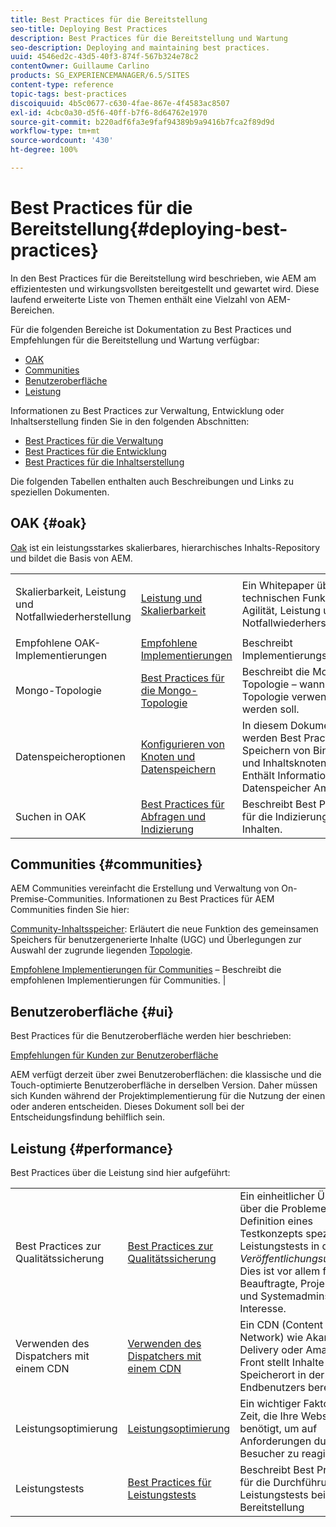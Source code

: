 ```yaml
---
title: Best Practices für die Bereitstellung
seo-title: Deploying Best Practices
description: Best Practices für die Bereitstellung und Wartung
seo-description: Deploying and maintaining best practices.
uuid: 4546ed2c-43d5-40f3-874f-567b324e78c2
contentOwner: Guillaume Carlino
products: SG_EXPERIENCEMANAGER/6.5/SITES
content-type: reference
topic-tags: best-practices
discoiquuid: 4b5c0677-c630-4fae-867e-4f4583ac8507
exl-id: 4cbc0a30-d5f6-40ff-b7f6-8d64762e1970
source-git-commit: b220adf6fa3e9faf94389b9a9416b7fca2f89d9d
workflow-type: tm+mt
source-wordcount: '430'
ht-degree: 100%

---
```


# Best Practices für die Bereitstellung{#deploying-best-practices}

In den Best Practices für die Bereitstellung wird beschrieben, wie AEM am effizientesten und wirkungsvollsten bereitgestellt und gewartet wird. Diese laufend erweiterte Liste von Themen enthält eine Vielzahl von AEM-Bereichen.

Für die folgenden Bereiche ist Dokumentation zu Best Practices und Empfehlungen für die Bereitstellung und Wartung verfügbar:

* [OAK](#oak)
* [Communities](#communities)
* [Benutzeroberfläche](#ui)
* [Leistung](#performance)

Informationen zu Best Practices zur Verwaltung, Entwicklung oder Inhaltserstellung finden Sie in den folgenden Abschnitten:

* [Best Practices für die Verwaltung](/help/sites-administering/administer-best-practices.md)
* [Best Practices für die Entwicklung](/help/sites-developing/best-practices.md)
* [Best Practices für die Inhaltserstellung](/help/sites-authoring/best-practices.md)

Die folgenden Tabellen enthalten auch Beschreibungen und Links zu speziellen Dokumenten.

## OAK {#oak}

[Oak](/help/sites-deploying/platform.md) ist ein leistungsstarkes skalierbares, hierarchisches Inhalts-Repository und bildet die Basis von AEM.

<table>
 <tbody>
  <tr>
   <td><p>Skalierbarkeit, Leistung und Notfallwiederherstellung</p> </td>
   <td><a href="/help/sites-deploying/performance.md">Leistung und Skalierbarkeit</a></td>
   <td>Ein Whitepaper über die technischen Funktionen für Agilität, Leistung und Notfallwiederherstellung</td>
  </tr>
  <tr>
   <td>Empfohlene OAK-Implementierungen</td>
   <td><a href="/help/sites-deploying/recommended-deploys.md">Empfohlene Implementierungen</a></td>
   <td>Beschreibt Implementierungsszenarien</td>
  </tr>
  <tr>
   <td>Mongo-Topologie</td>
   <td><a href="/help/sites-deploying/recommended-deploys.md">Best Practices für die Mongo-Topologie</a></td>
   <td>Beschreibt die Mongo-Topologie – wann welche Topologie verwendet werden soll.</td>
  </tr>
  <tr>
   <td>Datenspeicheroptionen</td>
   <td><a href="/help/sites-deploying/data-store-config.md">Konfigurieren von Knoten und Datenspeichern</a></td>
   <td>In diesem Dokument werden Best Practices zum Speichern von Binärdaten und Inhaltsknoten erläutert. Enthält Informationen zum Datenspeicher Amazon S3.</td>
  </tr>
  <tr>
   <td>Suchen in OAK</td>
   <td><a href="/help/sites-deploying/best-practices-for-queries-and-indexing.md">Best Practices für Abfragen und Indizierung</a><br /> </td>
   <td>Beschreibt Best Practices für die Indizierung von Inhalten.</td>
  </tr>
 </tbody>
</table>

## Communities {#communities}

AEM Communities vereinfacht die Erstellung und Verwaltung von On-Premise-Communities. Informationen zu Best Practices für AEM Communities finden Sie hier:

[Community-Inhaltsspeicher](/help/communities/working-with-srp.md): Erläutert die neue Funktion des gemeinsamen Speichers für benutzergenerierte Inhalte (UGC) und Überlegungen zur Auswahl der zugrunde liegenden [Topologie](/help/communities/topologies.md).

[Empfohlene Implementierungen für Communities](/help/sites-deploying/recommended-deploys.md#considerations-for-aem-communities) – Beschreibt die empfohlenen Implementierungen für Communities. |

## Benutzeroberfläche {#ui}

Best Practices für die Benutzeroberfläche werden hier beschrieben: 

[Empfehlungen für Kunden zur Benutzeroberfläche](/help/sites-deploying/ui-recommendations.md)

AEM verfügt derzeit über zwei Benutzeroberflächen: die klassische und die Touch-optimierte Benutzeroberfläche in derselben Version. Daher müssen sich Kunden während der Projektimplementierung für die Nutzung der einen oder anderen entscheiden. Dieses Dokument soll bei der Entscheidungsfindung behilflich sein.

## Leistung {#performance}

Best Practices über die Leistung sind hier aufgeführt:

<table>
 <tbody>
  <tr>
   <td>Best Practices zur Qualitätssicherung</td>
   <td><a href="/help/sites-deploying/configuring-performance.md#best-practices-for-quality-assurance">Best Practices zur Qualitätssicherung</a></td>
   <td>Ein einheitlicher Überblick über die Probleme bei der Definition eines Testkonzepts speziell für Leistungstests in der <em>Veröffentlichungsumgebung</em>. Dies ist vor allem für QA-Beauftragte, Projektleitende und Systemadmins von Interesse.</td>
  </tr>
  <tr>
   <td>Verwenden des Dispatchers mit einem CDN </td>
   <td><a href="https://helpx.adobe.com/de/experience-manager/dispatcher/using/dispatcher.html#using-dispatcher-with-a-cdn">Verwenden des Dispatchers mit einem CDN</a></td>
   <td>Ein CDN (Content Delivery Network) wie Akamai Edge Delivery oder Amazon Cloud Front stellt Inhalte von einem Speicherort in der Nähe des Endbenutzers bereit.</td>
  </tr>
  <tr>
   <td>Leistungsoptimierung</td>
   <td><a href="/help/sites-deploying/configuring-performance.md">Leistungsoptimierung</a></td>
   <td>Ein wichtiger Faktor ist die Zeit, die Ihre Website benötigt, um auf Anforderungen durch Besucher zu reagieren.</td>
  </tr>
  <tr>
   <td>Leistungstests</td>
   <td><a href="/help/sites-deploying/best-practices-for-performance-testing.md">Best Practices für Leistungstests</a></td>
   <td>Beschreibt Best Practices für die Durchführung von Leistungstests bei der AEM-Bereitstellung<br />  </td>
  </tr>
 </tbody>
</table>
